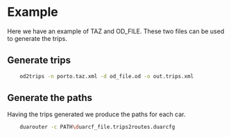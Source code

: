 # Example 

Here we have an example of TAZ and OD_FILE. 
These two files can be used to generate the trips.

## Generate trips 

```bash 
    od2trips -n porto.taz.xml -d od_file.od -o out.trips.xml 
```

## Generate the paths 

Having the trips generated we produce the paths for each car. 

```bash 
    duarouter -c PATH\duarcf_file.trips2routes.duarcfg 
```